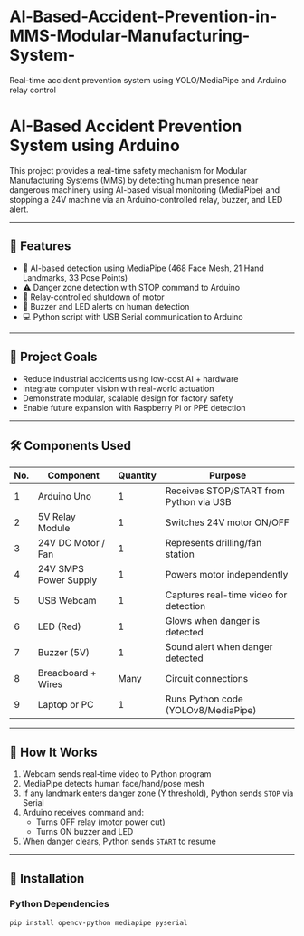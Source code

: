 # Al-Based-Accident-Prevention-in-MMS-Modular-Manufacturing-System-
Real-time accident prevention system using YOLO/MediaPipe and Arduino relay control
# AI-Based Accident Prevention System using Arduino

This project provides a real-time safety mechanism for Modular Manufacturing Systems (MMS) by detecting human presence near dangerous machinery using AI-based visual monitoring (MediaPipe) and stopping a 24V machine via an Arduino-controlled relay, buzzer, and LED alert.

---

## 📌 Features

- 🧠 AI-based detection using MediaPipe (468 Face Mesh, 21 Hand Landmarks, 33 Pose Points)
- ⚠️ Danger zone detection with STOP command to Arduino
- 🔌 Relay-controlled shutdown of motor
- 🚨 Buzzer and LED alerts on human detection
- 💻 Python script with USB Serial communication to Arduino

---

## 🎯 Project Goals

- Reduce industrial accidents using low-cost AI + hardware
- Integrate computer vision with real-world actuation
- Demonstrate modular, scalable design for factory safety
- Enable future expansion with Raspberry Pi or PPE detection

---

## 🛠 Components Used

| No. | Component             | Quantity | Purpose                                           |
|-----|------------------------|----------|----------------------------------------------------|
| 1   | Arduino Uno            | 1        | Receives STOP/START from Python via USB           |
| 2   | 5V Relay Module        | 1        | Switches 24V motor ON/OFF                         |
| 3   | 24V DC Motor / Fan     | 1        | Represents drilling/fan station                   |
| 4   | 24V SMPS Power Supply  | 1        | Powers motor independently                        |
| 5   | USB Webcam             | 1        | Captures real-time video for detection            |
| 6   | LED (Red)              | 1        | Glows when danger is detected                     |
| 7   | Buzzer (5V)            | 1        | Sound alert when danger detected                  |
| 8   | Breadboard + Wires     | Many     | Circuit connections                               |
| 9   | Laptop or PC           | 1        | Runs Python code (YOLOv8/MediaPipe)               |

---

## 🧠 How It Works

1. Webcam sends real-time video to Python program
2. MediaPipe detects human face/hand/pose mesh
3. If any landmark enters danger zone (Y threshold), Python sends `STOP` via Serial
4. Arduino receives command and:
   - Turns OFF relay (motor power cut)
   - Turns ON buzzer and LED
5. When danger clears, Python sends `START` to resume

---

## 🧾 Installation

### Python Dependencies
```bash
pip install opencv-python mediapipe pyserial
